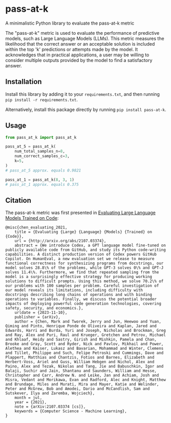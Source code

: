 # pass-at-k
A minimalistic Python library to evaluate the pass-at-k metric

The "pass-at-k" metric is used to evaluate the performance of predictive models, such as Large
Language Models (LLMs). This metric measures the likelihood that the correct answer or an
acceptable solution is included within the top 'k' predictions or attempts made by the model.
It acknowledges that in practical applications, a user may be willing to consider multiple outputs
provided by the model to find a satisfactory answer.

## Installation

Install this library by adding it to your `requirements.txt`, and then running `pip install -r requirements.txt`.

Alternatively, install this package directly by running `pip install pass-at-k`.


## Usage

```python
from pass_at_k import pass_at_k

pass_at_5 = pass_at_k(
    num_total_samples_n=8,
    num_correct_samples_c=3,
    k=5,
)
# pass_at_5 approx. equals 0.9821

pass_at_1 = pass_at_k(8, 3, 1)
# pass_at_1 approx. equals 0.375
```

## Citation

The pass-at-k metric was first presented in [Evaluating Large Language Models Trained on Code](https://arxiv.org/abs/2107.03374):

```
@misc{chen_evaluating_2021,
	title = {Evaluating {Large} {Language} {Models} {Trained} on {Code}},
	url = {http://arxiv.org/abs/2107.03374},
	abstract = {We introduce Codex, a GPT language model fine-tuned on publicly available code from GitHub, and study its Python code-writing capabilities. A distinct production version of Codex powers GitHub Copilot. On HumanEval, a new evaluation set we release to measure functional correctness for synthesizing programs from docstrings, our model solves 28.8\% of the problems, while GPT-3 solves 0\% and GPT-J solves 11.4\%. Furthermore, we find that repeated sampling from the model is a surprisingly effective strategy for producing working solutions to difficult prompts. Using this method, we solve 70.2\% of our problems with 100 samples per problem. Careful investigation of our model reveals its limitations, including difficulty with docstrings describing long chains of operations and with binding operations to variables. Finally, we discuss the potential broader impacts of deploying powerful code generation technologies, covering safety, security, and economics.},
	urldate = {2023-11-10},
	publisher = {arXiv},
	author = {Chen, Mark and Tworek, Jerry and Jun, Heewoo and Yuan, Qiming and Pinto, Henrique Ponde de Oliveira and Kaplan, Jared and Edwards, Harri and Burda, Yuri and Joseph, Nicholas and Brockman, Greg and Ray, Alex and Puri, Raul and Krueger, Gretchen and Petrov, Michael and Khlaaf, Heidy and Sastry, Girish and Mishkin, Pamela and Chan, Brooke and Gray, Scott and Ryder, Nick and Pavlov, Mikhail and Power, Alethea and Kaiser, Lukasz and Bavarian, Mohammad and Winter, Clemens and Tillet, Philippe and Such, Felipe Petroski and Cummings, Dave and Plappert, Matthias and Chantzis, Fotios and Barnes, Elizabeth and Herbert-Voss, Ariel and Guss, William Hebgen and Nichol, Alex and Paino, Alex and Tezak, Nikolas and Tang, Jie and Babuschkin, Igor and Balaji, Suchir and Jain, Shantanu and Saunders, William and Hesse, Christopher and Carr, Andrew N. and Leike, Jan and Achiam, Josh and Misra, Vedant and Morikawa, Evan and Radford, Alec and Knight, Matthew and Brundage, Miles and Murati, Mira and Mayer, Katie and Welinder, Peter and McGrew, Bob and Amodei, Dario and McCandlish, Sam and Sutskever, Ilya and Zaremba, Wojciech},
	month = jul,
	year = {2021},
	note = {arXiv:2107.03374 [cs]},
	keywords = {Computer Science - Machine Learning},
}
```
